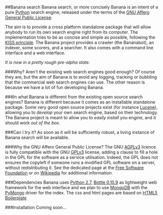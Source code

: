##Banana search
Banana search, or more concisely Banana is an intent of a pure [Python] search engine, released under the terms of the [GNU Affero General Public License].

The aim is to provide a cross platform standalone package that will allow anybody to run its own search engine right from its computer.
The implementation tries to be as concise and simple as possible, following the [KISS principle].
The Banana project provides a crawler (the Bananabot), an indexer, some scorers, and a searcher. It also comes with a command line interface and a web interface.

*It is now in a pretty rough pre-alpha state.*

###Why? Aren't the existing web search engines good enough?
Of course they are, but the aim of Banana is to avoid any logging, tracking or bubbling that the commercial
web search engines can use. The other reason is because we have a lot of fun developing Banana.

###In what Banana is different from the existing open source search engines?
Banana is different because it comes as an installable standalone package. Some very good open source
projects exist (for instance [Lucene]), allowing you to _develop_ your own search engine,
based on their technology. The Banana project is meant to allow you to _easily install_ you engine,
and it should work _out of the box_.

###Can I try it?
As soon as it will be sufficiently robust, a living instance of Banana search will be available.

###Why the GNU Affero General Public License?
The GNU [AGPLv3] licence is fully compatible with the GNU [GPLv3] license,
adding a clause to fill a hole in the GPL for the software as a service utilisation.
Indeed, the GPL does not ensures the copyleft if someone runs a modified GPL software on a server,
without redistributing it.
See the dedicated page at the [Free Software Foundation] or on [Wikipedia]
for additional information.

###Dependencies
Banana uses [Python 2.7], [Bottle 0.10.9] as lightweight web framework for the web interface and
we plan to use [MongoDB] with the [PyMongo] driver for the index. The css and html pages are based on [HTML5 Boilerplate]

###Installation
Coming soon...

[Python]:http://www.python.org
[GNU Affero General Public License]:http://www.gnu.org/licenses/agpl.html
[KISS principle]:https://en.wikipedia.org/wiki/KISS_principle
[Lucene]:http://lucene.apache.org/
[AGPLv3]:http://www.gnu.org/licenses/agpl.html
[GPLv3]:http://www.gnu.org/licenses/gpl.html
[Free Software Foundation]:http://www.gnu.org/licenses/why-affero-gpl.html
[Wikipedia]:http://en.wikipedia.org/wiki/Affero_General_Public_License
[Python 2.7]:http://www.python.org
[Bottle 0.10.9]:http://bottlepy.org/docs/dev/
[MongoDB]:http://www.mongodb.org/
[PyMongo]:http://www.mongodb.org/display/DOCS/Python+Language+Center
[HTML5 Boilerplate]:http://html5boilerplate.com/